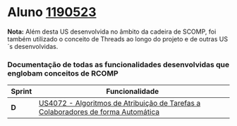 **Aluno [1190523](./)**
===============================

**Nota:** Além desta US desenvolvida no âmbito da cadeira de SCOMP, foi também utilizado o conceito de Threads ao longo do projeto e de outras US´s desenvolvidas.

### Documentação de todas as funcionalidades desenvolvidas que englobam conceitos de RCOMP ###

| Sprint | Funcionalidade     |
|--------|--------------------|
| **D**  | [US4072 - Algoritmos de Atribuição de Tarefas a Colaboradores de forma Automática](US4072/ProcessoEngenhariaFuncionalidade.md) |

